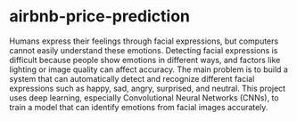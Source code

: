 # airbnb-price-prediction
Humans express their feelings through facial expressions, but computers cannot easily understand these emotions. Detecting facial expressions is difficult because people show emotions in different ways, and factors like lighting or image quality can affect accuracy.
The main problem is to build a system that can automatically detect and recognize different facial expressions such as happy, sad, angry, surprised, and neutral. This project uses deep learning, especially Convolutional Neural Networks (CNNs), to train a model that can identify emotions from facial images accurately.
